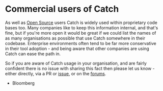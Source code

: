 # Commercial users of Catch

As well as [Open Source](opensource-users.md) users Catch is widely used within proprietary code bases too. Many companies like to keep this
information internal, and that's fine, but if you're more open it would be great if we could list the names of as
many organisations as possible that use Catch somewhere in their codebase. Enterprise environments often tend to be
far more conservative in their tool adoption - and being aware that other companies are using Catch can ease the
path in.

So if you are aware of Catch usage in your organisation, and are fairly confident there is no issue with sharing this
fact then please let us know - either directly, via a PR or [issue](https://github.com/philsquared/Catch/issues), or on the [forums](https://groups.google.com/forum/?fromgroups#!forum/catch-forum).
 
 - Bloomberg
